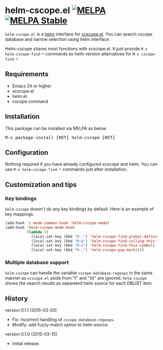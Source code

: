 # helm-cscope.el [![MELPA](http://melpa.org/packages/helm-cscope-badge.svg)](http://melpa.org/#/helm-cscope) [![MELPA Stable](http://stable.melpa.org/packages/helm-cscope-badge.svg)](http://stable.melpa.org/#/helm-cscope)

`helm-cscope.el` is a [helm](https://github.com/emacs-helm/helm) interface for [xcscope.el](https://github.com/dkogan/xcscope.el). You can search cscope database and narrow selection using helm interface.

Helm-cscope shares most functions with xcscope.el. It just provide `M-x helm-cscope-find-*` commands as helm version alternatives for `M-x cscope-find-*`.

## Requirements

* Emacs 24 or higher
* xcscope.el
* helm.el
* cscope command

## Installation

This package can be installed via MELPA as below.

<kbd>M-x package-install [RET] helm-cscope [RET]</kbd>

## Configuration

Nothing required if you have already configured xcscope and helm. You can use `M-x helm-cscope-find-*` commands just after installation.

## Customization and tips

### Key bindings

`helm-cscope` doesn't do any key bindings by default. Here is an example of key mappings.

```init.el
(add-hook 'c-mode-common-hook 'helm-cscope-mode)
(add-hook 'helm-cscope-mode-hook
          (lambda ()
            (local-set-key (kbd "M-.") 'helm-cscope-find-global-definition)
            (local-set-key (kbd "M-@") 'helm-cscope-find-calling-this-function)
            (local-set-key (kbd "M-s") 'helm-cscope-find-this-symbol)
            (local-set-key (kbd "M-,") 'helm-cscope-pop-mark))))
```

### Multiple database support

`helm-cscope` can handle the variable `cscope-database-regexps` in the same manner as `xcscope.el` aside from "t" and "(t)" are ignored. `helm-cscope` shows the search results as separeted helm source for each DBLIST item.

## History

version 0.1.1 (2015-03-20)

* Fix: incorrect handling of `cscope-database-regexps`.
* Modify: add fuzzy-match option to helm source.

version 0.1.0 (2015-03-15)

* Initial release.
